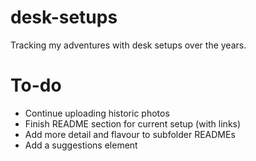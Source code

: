 # desk-setups

Tracking my adventures with desk setups over the years.

# To-do
* Continue uploading historic photos
* Finish README section for current setup (with links)
* Add more detail and flavour to subfolder READMEs
* Add a suggestions element